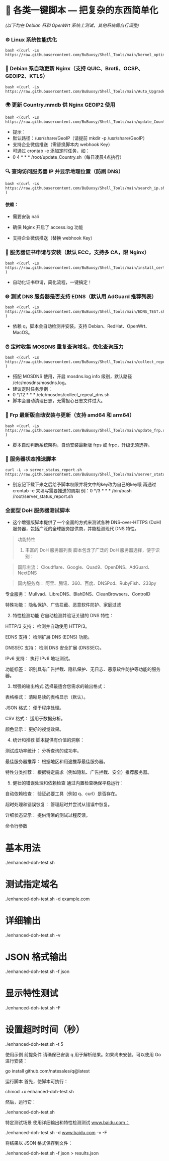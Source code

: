 # 🚀 各类一键脚本 — 把复杂的东西简单化  
*(以下均在 Debian 系和 OpenWrt 系统上测试，其他系统需自行调整)*


### ⚙️ Linux 系统性能优化  

```shell
bash <(curl -Ls https://raw.githubusercontent.com/BuBuxsy/Shell_Tools/main/kernel_optimization.sh)
```

### 🦄 Debian 系自动更新 Nginx（支持 QUIC、Brotli、OCSP、GEOIP2、KTLS）

```shell
bash <(curl -Ls https://raw.githubusercontent.com/BuBuxsy/Shell_Tools/main/Auto_Upgrade_Nginx.sh)
```
### 🌍 更新 Country.mmdb 供 Nginx GEOIP2 使用
```shell
bash <(curl -Ls https://raw.githubusercontent.com/BuBuxsy/Shell_Tools/main/update_Country.sh)
```
- 提示：
- 默认路径：/usr/share/GeoIP（请提前 mkdir -p /usr/share/GeoIP）
- 支持企业微信推送（需替换脚本内 webhook Key）
- 可通过 crontab -e 添加定时任务，如：
- 0 4 * * * /root/update_Country.sh（每日凌晨4点执行）

### 🔍 查询访问服务器 IP 并显示地理位置（防刷 DNS）
```shell
bash <(curl -Ls https://raw.githubusercontent.com/BuBuxsy/Shell_Tools/main/search_ip.sh
)
```
#### 依赖：

- 需要安装 nali

- 确保 Nginx 开启了 access.log 功能

- 支持企业微信推送（替换 webhook Key）

### 🔐 服务器证书申请与安装（默认 ECC，支持多 CA，限 Nginx）
```shell
bash <(curl -Ls https://raw.githubusercontent.com/BuBuxsy/Shell_Tools/main/install_cert.sh
)
```
- 自动化证书申请，简化流程，一键搞定！

### 🌐 测试 DNS 服务器是否支持 EDNS（默认用 AdGuard 推荐列表）
```shell
bash <(curl -Ls https://raw.githubusercontent.com/BuBuxsy/Shell_Tools/main/EDNS_TEST.sh
)
```
- 依赖 q，脚本会自动检测并安装。支持 Debian、RedHat、OpenWrt、MacOS。

### ⏰ 定时收集 MOSDNS 重复查询域名，优化查询压力
```shell
bash <(curl -Ls https://raw.githubusercontent.com/BuBuxsy/Shell_Tools/main/collect_repeat_dns.sh
)
```
- 搭配 MOSDNS 使用，开启 mosdns.log info 级别，默认路径 /etc/mosdns/mosdns.log。
- 建议定时任务示例：
- 0 */12 * * * /etc/mosdns/collect_repeat_dns.sh
- 脚本会自动清理日志，无需担心日志文件过大。

### 🚀 Frp 最新版自动安装与更新（支持 amd64 和 arm64）
```shell
bash <(curl -Ls https://raw.githubusercontent.com/BuBuxsy/Shell_Tools/main/update_frp.sh
)
```
- 脚本自动判断系统架构，自动安装最新版 frps 或 frpc，升级无须选择。

### 🤠 服务器状态推送脚本
```shell
curl -L -o server_status_report.sh https://raw.githubusercontent.com/BuBuxsy/Shell_Tools/main/server_status_report.sh
```
- 别忘记下载下来之后给予脚本权限并将文中的key改为自己的key哦 再通过crontab -e 来填写需要推送的周期 例：0 */3 * * * /bin/bash /root/server_status_report.sh

### 全面型 DoH 服务器测试脚本
- 这个增强版脚本提供了一个全面的方式来测试各种 DNS-over-HTTPS (DoH) 服务器，包括广泛的全球服务提供商，并能检测现代 DNS 特性。

> 功能特性
> 1. 丰富的 DoH 服务器列表
> 脚本包含了广泛的 DoH 服务器选择，便于识别：

> 国际主流： Cloudflare、Google、Quad9、OpenDNS、AdGuard、NextDNS

> 国内服务商： 阿里、腾讯、360、百度、DNSPod、RubyFish、233py

专业服务： Mullvad、LibreDNS、BlahDNS、CleanBrowsers、ControlD

特殊功能： 隐私保护、广告拦截、恶意软件防护、家庭过滤

2. 特性检测功能
它自动检测并验证关键的 DNS 特性：

HTTP/3 支持： 检测并自动使用 HTTP/3。

EDNS 支持： 检测扩展 DNS (EDNS) 功能。

DNSSEC 支持： 检测 DNS 安全扩展 (DNSSEC)。

IPv6 支持： 执行 IPv6 地址测试。

功能标签： 识别具有广告拦截、隐私保护、无日志、恶意软件防护等功能的服务器。

3. 增强的输出格式
选择最适合您需求的输出格式：

表格格式： 清晰易读的表格显示（默认）。

JSON 格式： 便于程序处理。

CSV 格式： 适用于数据分析。

颜色显示： 更好的视觉效果。

4. 统计和推荐
脚本提供有价值的洞察：

测试成功率统计： 分析查询的成功率。

最佳服务器推荐： 根据地区和用途推荐最佳服务器。

特性分类推荐： 根据特定需求（例如隐私、广告拦截、安全）推荐服务器。

5. 健壮的错误处理和依赖检查
通过内置检查确保平稳运行：

自动依赖检查： 验证必要工具（例如 q、curl）是否存在。

超时处理和错误恢复： 管理超时并尝试从错误中恢复。

详细状态显示： 提供清晰的测试过程反馈。

命令行参数
# 基本用法
./enhanced-doh-test.sh

# 测试指定域名
./enhanced-doh-test.sh -d example.com

# 详细输出
./enhanced-doh-test.sh -v

# JSON 格式输出
./enhanced-doh-test.sh -f json

# 显示特性测试
./enhanced-doh-test.sh -F

# 设置超时时间（秒）
./enhanced-doh-test.sh -t 5

使用示例
前提条件
请确保已安装 q 用于解析结果。如果尚未安装，可以使用 Go 进行安装：

go install github.com/natesales/q@latest

运行脚本
首先，使脚本可执行：

chmod +x enhanced-doh-test.sh

然后，运行它：

./enhanced-doh-test.sh

特定测试场景
使用详细输出和特性检测测试 www.baidu.com：

./enhanced-doh-test.sh -d www.baidu.com -v -F

将结果以 JSON 格式保存到文件：

./enhanced-doh-test.sh -f json > results.json 


